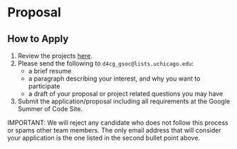 # Proposal

## How to Apply

1. Review the projects [here](https://docs.pedscommons.org/GSoC/ideas).
2. Please send the following to `d4cg_gsoc@lists.uchicago.edu`:
    - a brief resume
    - a paragraph describing your interest, and why you want to participate
    - a draft of your proposal or project related questions you may have
3. Submit the application/proposal including all requirements at the Google Summer of Code Site.

IMPORTANT: We will reject any candidate who does not follow this process or spams other team members. The only email address that will consider your application is the one listed in the second bullet point above.
